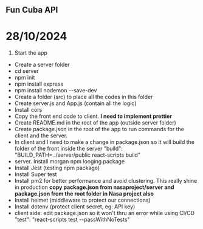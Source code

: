 ## Fun Cuba API

# 28/10/2024

1. Start the app

- Create a server folder
- cd server
- npm init
- npm install express
- npm install nodemon --save-dev
- Create a folder (src) to place all the codes in this folder
- Create server.js and App.js (contain all the logic)
- Install cors
- Copy the front end code to client. **I need to implement prettier**
- Create README.md in the root of the app (outside server folder)
- Create package.json in the root of the app to run commands for the client and the server.
- In client and I need to make a change in package.json so it will build the folder of the front inside the server
  "build": "BUILD_PATH=../server/public react-scripts build"
- server. Install morgan npm looging package
- Install Jest (testing npm package)
- Install Super test
- Install pm2 for better performance and avoid clustering. This really shine in production
  **copy package.json from nasaproject/server and package.json from the root folder in Nasa project also**
- Install helmet (middleware to protect our connections)
- Install dotenv (protect client secret, eg: API key)
- client side: edit package.json so it won't thru an error while using CI/CD
  "test": "react-scripts test --passWithNoTests"
